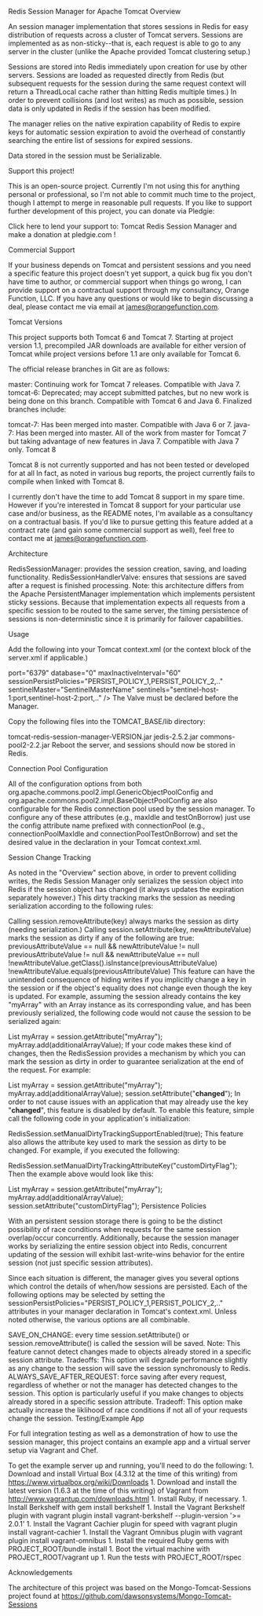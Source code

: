 Redis Session Manager for Apache Tomcat
Overview

An session manager implementation that stores sessions in Redis for easy distribution of requests across a cluster of Tomcat servers. Sessions are implemented as as non-sticky--that is, each request is able to go to any server in the cluster (unlike the Apache provided Tomcat clustering setup.)

Sessions are stored into Redis immediately upon creation for use by other servers. Sessions are loaded as requested directly from Redis (but subsequent requests for the session during the same request context will return a ThreadLocal cache rather than hitting Redis multiple times.) In order to prevent collisions (and lost writes) as much as possible, session data is only updated in Redis if the session has been modified.

The manager relies on the native expiration capability of Redis to expire keys for automatic session expiration to avoid the overhead of constantly searching the entire list of sessions for expired sessions.

Data stored in the session must be Serializable.

Support this project!

This is an open-source project. Currently I'm not using this for anything personal or professional, so I'm not able to commit much time to the project, though I attempt to merge in reasonable pull requests. If you like to support further development of this project, you can donate via Pledgie:

Click here to lend your support to: Tomcat Redis Session Manager and make a donation at pledgie.com !

Commercial Support

If your business depends on Tomcat and persistent sessions and you need a specific feature this project doesn't yet support, a quick bug fix you don't have time to author, or commercial support when things go wrong, I can provide support on a contractual support through my consultancy, Orange Function, LLC. If you have any questions or would like to begin discussing a deal, please contact me via email at james@orangefunction.com.

Tomcat Versions

This project supports both Tomcat 6 and Tomcat 7. Starting at project version 1.1, precompiled JAR downloads are available for either version of Tomcat while project versions before 1.1 are only available for Tomcat 6.

The official release branches in Git are as follows:

master: Continuing work for Tomcat 7 releases. Compatible with Java 7.
tomcat-6: Deprecated; may accept submitted patches, but no new work is being done on this branch. Compatible with Tomcat 6 and Java 6.
Finalized branches include:

tomcat-7: Has been merged into master. Compatible with Java 6 or 7.
java-7: Has been merged into master. All of the work from master for Tomcat 7 but taking advantage of new features in Java 7. Compatible with Java 7 only.
Tomcat 8

Tomcat 8 is not currently supported and has not been tested or developed for at all In fact, as noted in various bug reports, the project currently fails to compile when linked with Tomcat 8.

I currently don't have the time to add Tomcat 8 support in my spare time. However if you're interested in Tomcat 8 support for your particular use case and/or business, as the README notes, I'm available as a consultancy on a contractual basis. If you'd like to pursue getting this feature added at a contract rate (and gain some commercial support as well), feel free to contact me at james@orangefunction.com.

Architecture

RedisSessionManager: provides the session creation, saving, and loading functionality.
RedisSessionHandlerValve: ensures that sessions are saved after a request is finished processing.
Note: this architecture differs from the Apache PersistentManager implementation which implements persistent sticky sessions. Because that implementation expects all requests from a specific session to be routed to the same server, the timing persistence of sessions is non-deterministic since it is primarily for failover capabilities.

Usage

Add the following into your Tomcat context.xml (or the context block of the server.xml if applicable.)

<Valve className="com.orangefunction.tomcat.redissessions.RedisSessionHandlerValve" />
<Manager className="com.orangefunction.tomcat.redissessions.RedisSessionManager"
         host="localhost" <!-- optional: defaults to "localhost" -->
         port="6379" <!-- optional: defaults to "6379" -->
         database="0" <!-- optional: defaults to "0" -->
         maxInactiveInterval="60" <!-- optional: defaults to "60" (in seconds) -->
         sessionPersistPolicies="PERSIST_POLICY_1,PERSIST_POLICY_2,.." <!-- optional -->
         sentinelMaster="SentinelMasterName" <!-- optional -->
         sentinels="sentinel-host-1:port,sentinel-host-2:port,.." <!-- optional --> />
The Valve must be declared before the Manager.

Copy the following files into the TOMCAT_BASE/lib directory:

tomcat-redis-session-manager-VERSION.jar
jedis-2.5.2.jar
commons-pool2-2.2.jar
Reboot the server, and sessions should now be stored in Redis.

Connection Pool Configuration

All of the configuration options from both org.apache.commons.pool2.impl.GenericObjectPoolConfig and org.apache.commons.pool2.impl.BaseObjectPoolConfig are also configurable for the Redis connection pool used by the session manager. To configure any of these attributes (e.g., maxIdle and testOnBorrow) just use the config attribute name prefixed with connectionPool (e.g., connectionPoolMaxIdle and connectionPoolTestOnBorrow) and set the desired value in the <Manager> declaration in your Tomcat context.xml.

Session Change Tracking

As noted in the "Overview" section above, in order to prevent colliding writes, the Redis Session Manager only serializes the session object into Redis if the session object has changed (it always updates the expiration separately however.) This dirty tracking marks the session as needing serialization according to the following rules:

Calling session.removeAttribute(key) always marks the session as dirty (needing serialization.)
Calling session.setAttribute(key, newAttributeValue) marks the session as dirty if any of the following are true:
previousAttributeValue == null && newAttributeValue != null
previousAttributeValue != null && newAttributeValue == null
!newAttributeValue.getClass().isInstance(previousAttributeValue)
!newAttributeValue.equals(previousAttributeValue)
This feature can have the unintended consequence of hiding writes if you implicitly change a key in the session or if the object's equality does not change even though the key is updated. For example, assuming the session already contains the key "myArray" with an Array instance as its corresponding value, and has been previously serialized, the following code would not cause the session to be serialized again:

List myArray = session.getAttribute("myArray");
myArray.add(additionalArrayValue);
If your code makes these kind of changes, then the RedisSession provides a mechanism by which you can mark the session as dirty in order to guarantee serialization at the end of the request. For example:

List myArray = session.getAttribute("myArray");
myArray.add(additionalArrayValue);
session.setAttribute("__changed__");
In order to not cause issues with an application that may already use the key "__changed__", this feature is disabled by default. To enable this feature, simple call the following code in your application's initialization:

RedisSession.setManualDirtyTrackingSupportEnabled(true);
This feature also allows the attribute key used to mark the session as dirty to be changed. For example, if you executed the following:

RedisSession.setManualDirtyTrackingAttributeKey("customDirtyFlag");
Then the example above would look like this:

List myArray = session.getAttribute("myArray");
myArray.add(additionalArrayValue);
session.setAttribute("customDirtyFlag");
Persistence Policies

With an persistent session storage there is going to be the distinct possibility of race conditions when requests for the same session overlap/occur concurrently. Additionally, because the session manager works by serializing the entire session object into Redis, concurrent updating of the session will exhibit last-write-wins behavior for the entire session (not just specific session attributes).

Since each situation is different, the manager gives you several options which control the details of when/how sessions are persisted. Each of the following options may be selected by setting the sessionPersistPolicies="PERSIST_POLICY_1,PERSIST_POLICY_2,.." attributes in your manager declaration in Tomcat's context.xml. Unless noted otherwise, the various options are all combinable.

SAVE_ON_CHANGE: every time session.setAttribute() or session.removeAttribute() is called the session will be saved. Note: This feature cannot detect changes made to objects already stored in a specific session attribute. Tradeoffs: This option will degrade performance slightly as any change to the session will save the session synchronously to Redis.
ALWAYS_SAVE_AFTER_REQUEST: force saving after every request, regardless of whether or not the manager has detected changes to the session. This option is particularly useful if you make changes to objects already stored in a specific session attribute. Tradeoff: This option make actually increase the liklihood of race conditions if not all of your requests change the session.
Testing/Example App

For full integration testing as well as a demonstration of how to use the session manager, this project contains an example app and a virtual server setup via Vagrant and Chef.

To get the example server up and running, you'll need to do the following: 1. Download and install Virtual Box (4.3.12 at the time of this writing) from https://www.virtualbox.org/wiki/Downloads 1. Download and install the latest version (1.6.3 at the time of this writing) of Vagrant from http://www.vagrantup.com/downloads.html 1. Install Ruby, if necessary. 1. Install Berkshelf with gem install berkshelf 1. Install the Vagrant Berkshelf plugin with vagrant plugin install vagrant-berkshelf --plugin-version '>= 2.0.1' 1. Install the Vagrant Cachier plugin for speed with vagrant plugin install vagrant-cachier 1. Install the Vagrant Omnibus plugin with vagrant plugin install vagrant-omnibus 1. Install the required Ruby gems with PROJECT_ROOT/bundle install 1. Boot the virtual machine with PROJECT_ROOT/vagrant up 1. Run the tests with PROJECT_ROOT/rspec

Acknowledgements

The architecture of this project was based on the Mongo-Tomcat-Sessions project found at https://github.com/dawsonsystems/Mongo-Tomcat-Sessions
